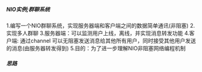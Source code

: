 

##### NIO实例;群聊系统
1.编写一个NIO群聊系统，实现服务器端和客户端之间的数据简单通讯(非阻塞)
2.实现多人群聊
3.服务器端：可以监测用户上线，离线，并实现消息转发功能
4.客户端: 通过channel 可以无阻塞发送消息给其他所有用户，同时接受其他用户发送的消息(由服务器转发得到)
5.目的：为了进一步理解NIO非阻塞网络编程机制


##### 思路





